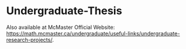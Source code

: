 # Undergraduate-Thesis

Also available at McMaster Official Website: https://math.mcmaster.ca/undergraduate/useful-links/undergraduate-research-projects/.
